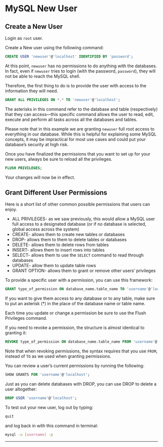 # MySQL New User

## Create a New User

Login as `root` user.

Create a New user using the following command:

```sql
CREATE USER 'newuser'@'localhost' IDENTIFIED BY 'password';
```

At this point, `newuser` has no permissions to do anything with the databases. In fact, even if `newuser` tries to login (with the password, `password`), they will not be able to reach the MySQL shell.

Therefore, the first thing to do is to provide the user with access to the information they will need.

```sql
GRANT ALL PRIVILEGES ON *.* TO 'newuser'@'localhost';
```

The asterisks in this command refer to the database and table (respectively) that they can access—this specific command allows the user to read, edit, execute and perform all tasks across all the databases and tables.

Please note that in this example we are granting `newuser` full root access to everything in our database. While this is helpful for explaining some MySQL concepts, it may be impractical for most use cases and could put your database’s security at high risk.

Once you have finalized the permissions that you want to set up for your new users, always be sure to reload all the privileges.

```sql
FLUSH PRIVILEGES;
```

Your changes will now be in effect.

## Grant Different User Permissions

Here is a short list of other common possible permissions that users can enjoy.

- ALL PRIVILEGES- as we saw previously, this would allow a MySQL user full access to a designated database (or if no database is selected, global access across the system)
- CREATE- allows them to create new tables or databases
- DROP- allows them to them to delete tables or databases
- DELETE- allows them to delete rows from tables
- INSERT- allows them to insert rows into tables
- SELECT- allows them to use the `SELECT` command to read through databases
- UPDATE- allow them to update table rows
- GRANT OPTION- allows them to grant or remove other users’ privileges

To provide a specific user with a permission, you can use this framework:

```sql
GRANT type_of_permission ON database_name.table_name TO 'username'@'localhost';
```

If you want to give them access to any database or to any table, make sure to put an asterisk (\*) in the place of the database name or table name.

Each time you update or change a permission be sure to use the Flush Privileges command.

If you need to revoke a permission, the structure is almost identical to granting it:

```sql
REVOKE type_of_permission ON database_name.table_name FROM 'username'@'localhost';
```

Note that when revoking permissions, the syntax requires that you use `FROM`, instead of `TO` as we used when granting permissions.

You can review a user’s current permissions by running the following:

```sql
SHOW GRANTS FOR 'username'@'localhost';
```

Just as you can delete databases with DROP, you can use DROP to delete a user altogether:

```sql
DROP USER 'username'@'localhost';
```

To test out your new user, log out by typing:

```sql
quit
```

and log back in with this command in terminal:

```bash
mysql -u [username] -p
```

---
